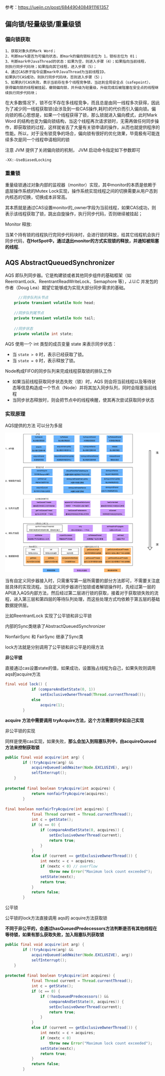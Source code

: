 参考：https://juejin.cn/post/6844904084911161357

## 偏向锁/轻量级锁/重量级锁

### 偏向锁获取

```
1、获取对象头的Mark Word；
2、判断mark是否为可偏向状态，即mark的偏向锁标志位为 1，锁标志位为 01；
3、判断mark中JavaThread的状态：如果为空，则进入步骤（4）；如果指向当前线程，
则执行同步代码块；如果指向其它线程，进入步骤（5）；
4、通过CAS原子指令设置mark中JavaThread为当前线程ID，
如果执行CAS成功，则执行同步代码块，否则进入步骤（5）；
5、如果执行CAS失败，表示当前存在多个线程竞争锁，当达到全局安全点（safepoint），
获得偏向锁的线程被挂起，撤销偏向锁，并升级为轻量级，升级完成后被阻塞在安全点的线程继续执行同步代码块；
```

在大多数情况下，锁不仅不存在多线程竞争，而且总是由同一线程多次获得，因此为了减少同一线程获取锁(会涉及到一些CAS操作,耗时)的代价而引入偏向锁。偏向锁的核心思想是，如果一个线程获得了锁，那么锁就进入偏向模式，此时Mark Word 的结构也变为偏向锁结构，当这个线程再次请求锁时，无需再做任何同步操作，即获取锁的过程，这样就省去了大量有关锁申请的操作，从而也就提供程序的性能。所以，对于没有锁竞争的场合，偏向锁有很好的优化效果，毕竟极有可能连续多次是同一个线程申请相同的锁



注意 JVM 提供了关闭偏向锁的机制， JVM 启动命令指定如下参数即可

```shell
-XX:-UseBiasedLocking
```





### 重量锁

重量级锁通过对象内部的监视器（monitor）实现，其中monitor的本质是依赖于底层操作系统的Mutex Lock实现，操作系统实现线程之间的切换需要从用户态到内核态的切换，切换成本非常高。

其本质就是通过CAS设置monitor的_owner字段为当前线程，如果CAS成功，则表示该线程获取了锁，跳出自旋操作，执行同步代码，否则继续被挂起；

Monitor 释放:

当某个持有锁的线程执行完同步代码块时，会进行锁的释放，给其它线程机会执行同步代码，**在HotSpot中，通过退出monitor的方式实现锁的释放，并通知被阻塞的线程.**



## AQS AbstractQueuedSynchronizer

AQS 即队列同步器。它是构建锁或者其他同步组件的基础框架（如 ReentrantLock、ReentrantReadWriteLock、Semaphore 等），J.U.C 并发包的作者（Doug Lea）期望它能够成为实现大部分同步需求的基础。

```java
	  //同步队列头节点
    private transient volatile Node head;

    //同步队列尾节点
    private transient volatile Node tail;

    //同步状态
    private volatile int state;

```



AQS 使用一个 int 类型的成员变量 state 来表示同步状态：

- 当 `state > 0` 时，表示已经获取了锁。
- 当 `state = 0` 时，表示释放了锁。

Node构成FIFO的同步队列来完成线程获取锁的排队工作

- 如果当前线程获取同步状态失败（锁）时，AQS 则会将当前线程以及等待状态等信息构造成一个节点（Node）并将其加入同步队列，同时会阻塞当前线程
- 当同步状态释放时，则会把节点中的线程唤醒，使其再次尝试获取同步状态



### 实现原理

AQS提供的方法 可以分为多层

![img](assets/82077ccf14127a87b77cefd1ccf562d3253591.png)

当有自定义同步器接入时，只需重写第一层所需要的部分方法即可，不需要关注底层具体的实现流程。当自定义同步器进行加锁或者解锁操作时，先经过第一层的API进入AQS内部方法，然后经过第二层进行锁的获取，接着对于获取锁失败的流程，进入第三层和第四层的等待队列处理，而这些处理方式均依赖于第五层的基础数据提供层。



比如ReentrantLock 实现了公平锁和非公平锁

内部的Sync类继承了AbstractQueuedSynchronizer

NonfairSync  和 FairSync 继承了Sync类



lock方法就是分别调用了公平锁和非公平是的得方法

**非公平锁**

直接通过cas设置state的值，如果成功，设置独占线程为自己，如果失败则调用aqs的acquire方法

```java
final void lock() {
            if (compareAndSetState(0, 1))
                setExclusiveOwnerThread(Thread.currentThread());
            else
                acquire(1);
        }
```

**acquire 方法中需要调用 tryAcquire方法，这个方法需要同步起自己实现**

非公平锁的实现

同样是使用cas实现，如果失败，**那么会加入到阻塞队列中，由acquireQueued方法来控制获取锁**

```java
public final void acquire(int arg) {
        if (!tryAcquire(arg) &&
            acquireQueued(addWaiter(Node.EXCLUSIVE), arg))
            selfInterrupt();
    }

protected final boolean tryAcquire(int acquires) {
            return nonfairTryAcquire(acquires);
        }

final boolean nonfairTryAcquire(int acquires) {
            final Thread current = Thread.currentThread();
            int c = getState();
            if (c == 0) {
                if (compareAndSetState(0, acquires)) {
                    setExclusiveOwnerThread(current);
                    return true;
                }
            }
            else if (current == getExclusiveOwnerThread()) {
                int nextc = c + acquires;
                if (nextc < 0) // overflow
                    throw new Error("Maximum lock count exceeded");
                setState(nextc);
                return true;
            }
            return false;
        }
```

公平锁

公平锁的lock方法直接调用 aqs的 acquire方法获取锁

**不同于非公平的，会通过hasQueuedPredecessors方法判断是否有其他线程在等待锁，如果有那么获取失败，加入阻塞队列获取锁**

```java
public final void acquire(int arg) {
        if (!tryAcquire(arg) &&
            acquireQueued(addWaiter(Node.EXCLUSIVE), arg))
            selfInterrupt();
    }

protected final boolean tryAcquire(int acquires) {
            final Thread current = Thread.currentThread();
            int c = getState();
            if (c == 0) {
                if (!hasQueuedPredecessors() &&
                    compareAndSetState(0, acquires)) {
                    setExclusiveOwnerThread(current);
                    return true;
                }
            }
            else if (current == getExclusiveOwnerThread()) {
                int nextc = c + acquires;
                if (nextc < 0)
                    throw new Error("Maximum lock count exceeded");
                setState(nextc);
                return true;
            }
            return false;
        }
```



 